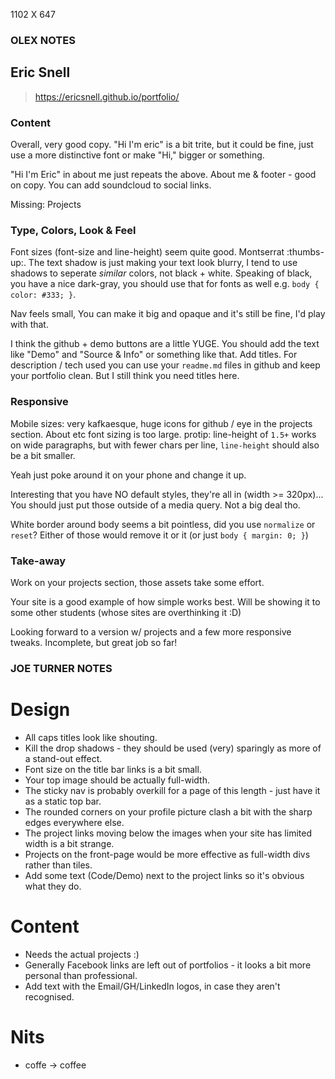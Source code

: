 1102 X 647

### OLEX NOTES

## Eric Snell
> https://ericsnell.github.io/portfolio/

### Content
Overall, very good copy. "Hi I'm eric" is a bit trite, but it could be
fine, just use a more distinctive font or make "Hi," bigger or something.

"Hi I'm Eric" in about me just repeats the above.
About me & footer - good on copy. You can add soundcloud to social
links.

Missing: Projects

### Type, Colors, Look & Feel
Font sizes (font-size and line-height) seem quite good. Montserrat
:thumbs-up:. The text shadow is just making your text look blurry, I
tend to use shadows to seperate _similar_ colors, not black + white.
Speaking of black, you have a nice dark-gray, you should use that for
fonts as well e.g. `body { color: #333; }`.

Nav feels small, You can make it big and opaque and it's still be fine,
I'd play with that.

I think the github + demo buttons are a little YUGE. You should add the
text like "Demo" and "Source & Info" or something like that. Add titles.
For description / tech used you can use your `readme.md` files in github
and keep your portfolio clean. But I still think you need titles here.

### Responsive
Mobile sizes: very kafkaesque, huge icons for github / eye in the
projects section. About etc font sizing is too large. protip: line-height of
`1.5+` works on wide paragraphs, but with fewer chars per line,
`line-height` should also be a bit smaller.

Yeah just poke around it on your phone and change it up.

Interesting that you have NO default styles, they're all in (width >=
320px)... You should just put those outside of a media query. Not a big
deal tho.

White border around body seems a bit pointless, did you use `normalize`
or `reset`? Either of those would remove it or it
(or just `body { margin: 0; }`)

### Take-away
Work on your projects section, those assets take some effort.

Your site is a good example of how simple works best. Will be showing it
to some other students (whose sites are overthinking it :D)

Looking forward to a version w/ projects and a few more
responsive tweaks. Incomplete, but great job so far!




### JOE TURNER NOTES

# Design

* All caps titles look like shouting.
* Kill the drop shadows - they should be used (very) sparingly as more of a stand-out effect.
* Font size on the title bar links is a bit small.
* Your top image should be actually full-width.
* The sticky nav is probably overkill for a page of this length - just have it as a static top bar.
* The rounded corners on your profile picture clash a bit with the sharp edges everywhere else.
* The project links moving below the images when your site has limited width is a bit strange.
* Projects on the front-page would be more effective as full-width divs rather than tiles.
* Add some text (Code/Demo) next to the project links so it's obvious what they do.

# Content

* Needs the actual projects :)
* Generally Facebook links are left out of portfolios - it looks a bit more personal than professional.
* Add text with the Email/GH/LinkedIn logos, in case they aren't recognised.


# Nits

* coffe -> coffee
